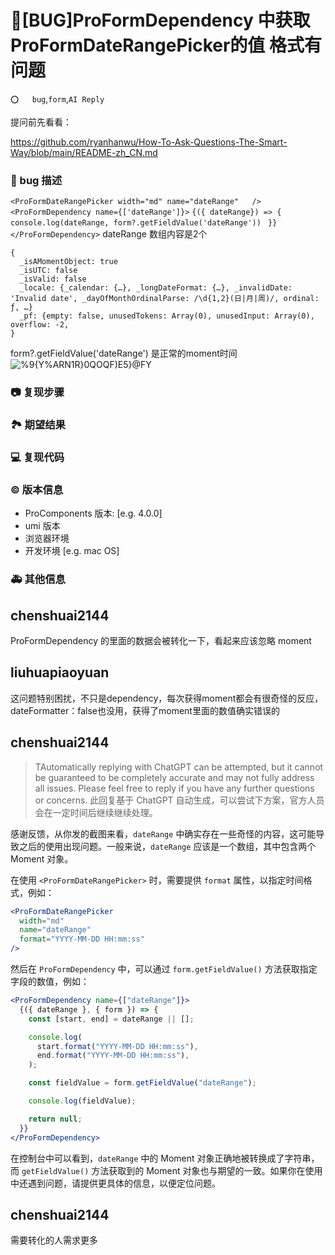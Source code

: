 # 🐛[BUG]ProFormDependency 中获取ProFormDateRangePicker的值 格式有问题

`⭕️   bug`,`form`,`AI Reply`

提问前先看看：

https://github.com/ryanhanwu/How-To-Ask-Questions-The-Smart-Way/blob/main/README-zh_CN.md

### 🐛 bug 描述

`<ProFormDateRangePicker width="md" name="dateRange"   />`
`<ProFormDependency name={['dateRange']}>`
`{({ dateRange}) => {`
`console.log(dateRange, form?.getFieldValue('dateRange')) `
`}}`
`</ProFormDependency>`
dateRange 数组内容是2个

```
{
  _isAMomentObject: true
  _isUTC: false
  _isValid: false
  _locale: {_calendar: {…}, _longDateFormat: {…}, _invalidDate: 'Invalid date', _dayOfMonthOrdinalParse: /\d{1,2}(日|月|周)/, ordinal: ƒ, …}
  _pf: {empty: false, unusedTokens: Array(0), unusedInput: Array(0), overflow: -2,
}

```

form?.getFieldValue('dateRange') 是正常的moment时间
![%9{Y%ARN1R}0QOQF)E5}@FY](https://user-images.githubusercontent.com/11306229/158154927-df07dcd9-8d04-4885-95c1-b57086eeedc3.png)

### 📷 复现步骤

<!--
清晰描述复现步骤，让别人也能看到问题，如果可能，尽量提供可执行代码，
如：https://codesandbox.io/ 在此处创建一个 codesandbox，方便我们更快的排查和复现问题
-->

### 🏞 期望结果

<!--
描述你原本期望看到的结果
-->

### 💻 复现代码

<!--
提供可复现的代码，仓库，或线上示例
-->

### © 版本信息

- ProComponents 版本: [e.g. 4.0.0]
- umi 版本
- 浏览器环境
- 开发环境 [e.g. mac OS]

### 🚑 其他信息

<!--
如截图等其他信息可以贴在这里
-->

## chenshuai2144

ProFormDependency 的里面的数据会被转化一下，看起来应该忽略 moment

## liuhuapiaoyuan

这问题特别困扰，不只是dependency，每次获得moment都会有很奇怪的反应，dateFormatter：false也没用，获得了moment里面的数值确实错误的

## chenshuai2144

> TAutomatically replying with ChatGPT can be attempted, but it cannot be guaranteed to be completely accurate and may not fully address all issues. Please feel free to reply if you have any further questions or concerns.
> 此回复基于 ChatGPT 自动生成，可以尝试下方案，官方人员会在一定时间后继续继续处理。

感谢反馈，从你发的截图来看，`dateRange` 中确实存在一些奇怪的内容，这可能导致之后的使用出现问题。一般来说，`dateRange` 应该是一个数组，其中包含两个 Moment 对象。

在使用 `<ProFormDateRangePicker>` 时，需要提供 `format` 属性，以指定时间格式，例如：

```jsx
<ProFormDateRangePicker
  width="md"
  name="dateRange"
  format="YYYY-MM-DD HH:mm:ss"
/>
```

然后在 `ProFormDependency` 中，可以通过 `form.getFieldValue()` 方法获取指定字段的数值，例如：

```jsx
<ProFormDependency name={["dateRange"]}>
  {({ dateRange }, { form }) => {
    const [start, end] = dateRange || [];

    console.log(
      start.format("YYYY-MM-DD HH:mm:ss"),
      end.format("YYYY-MM-DD HH:mm:ss"),
    );

    const fieldValue = form.getFieldValue("dateRange");

    console.log(fieldValue);

    return null;
  }}
</ProFormDependency>
```

在控制台中可以看到，`dateRange` 中的 Moment 对象正确地被转换成了字符串，而 `getFieldValue()` 方法获取到的 Moment 对象也与期望的一致。如果你在使用中还遇到问题，请提供更具体的信息，以便定位问题。

## chenshuai2144

需要转化的人需求更多
